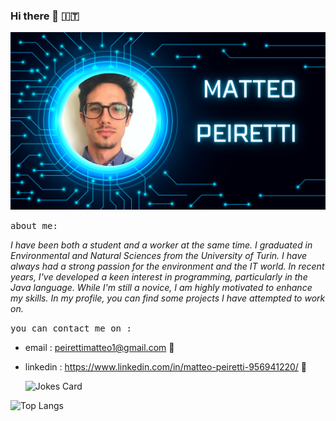### Hi there 👋 :it:

<img src="https://github.com/SWMatte/SWMatte/blob/main/imagine%20me.png" alt="banner that says Peiretti Matteo - software developer">

  <kbd> about me: </kbd>
  
_I have been both a student and a worker at the same time. I graduated in Environmental and Natural Sciences from the University of Turin. I have always had a strong passion for the environment and the IT world. In recent years, I've developed a keen interest in programming, particularly in the Java language. While I'm still a novice, I am highly motivated to enhance my skills. In my profile, you can find some projects I have attempted to work on._


 <kbd> you can contact me  on :  </kbd>

- email : peirettimatteo1@gmail.com :email:
- linkedin : https://www.linkedin.com/in/matteo-peiretti-956941220/  :iphone:


 
     <img src="https://readme-jokes.vercel.app/api?hideBorder&theme=cobalt&qColor=%23944bcc&aColor=%23bbdb51" alt="Jokes Card" />


 

![Top Langs](https://github-readme-stats.vercel.app/api/top-langs/?username=SWMatte&hide_progress=true&layout=DonutVertical)




  
 

